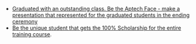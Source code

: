 - [Graduated with an outstanding class. Be the Aptech Face - make a presentation that represented for the graduated students in the ending ceremony](https://aptechvietnam.com.vn/BAI-DIEN-VAN-CHAM-VAO-TRAI-TIM-MOI-NGUOI?fbclid=IwAR0fploMrj1H3D6jdXFTC1AValYEvSLlTRXGFXNCOPNuyEeftkST4a4z_U8)
- [Be the unique student that gets the 100% Scholarship for the entire training course](https://aptechvietnam.com.vn/content/gap-go-chang-trai-am-tron-suat-hoc-bong-toan-phan-65-trieu-tu-aptech).